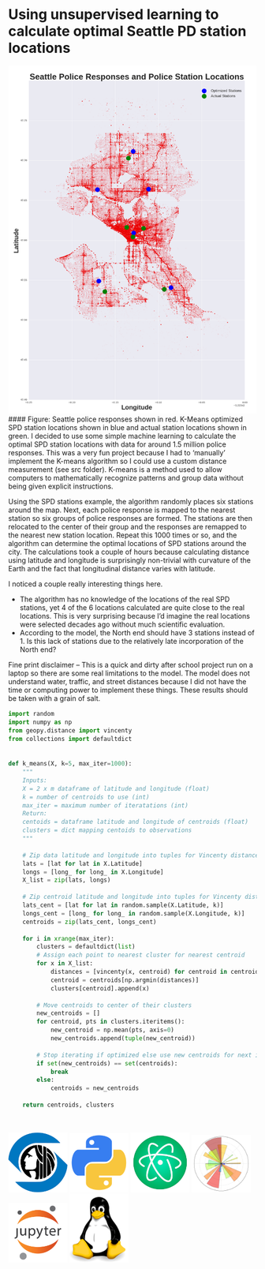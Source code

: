 # Using unsupervised learning to calculate optimal Seattle PD station locations

<img src="images/pd_locations.png" width="800">
#### Figure: Seattle police responses shown in red. K-Means optimized SPD station locations shown in blue and actual station locations shown in green.
I decided to use some simple machine learning to calculate the optimal SPD station locations with data for around 1.5 million police responses. This was a very fun project because I had to ‘manually’ implement the K-means algorithm so I could use a custom distance measurement (see src folder). K-means is a method used to allow computers to mathematically recognize patterns and group data without being given explicit instructions.

Using the SPD stations example, the algorithm randomly places six stations around the map. Next, each police response is mapped to the nearest station so six groups of police responses are formed. The stations are then relocated to the center of their group and the responses are remapped to the nearest new station location. Repeat this 1000 times or so, and the algorithm can determine the optimal locations of SPD stations around the city. The calculations took a couple of hours because calculating distance using latitude and longitude is surprisingly non-trivial with curvature of the Earth and the fact that longitudinal distance varies with latitude.

I noticed a couple really interesting things here.
- The algorithm has no knowledge of the locations of the real SPD stations, yet 4 of the 6 locations calculated are quite close to the real locations. This is very surprising because I’d imagine the real locations were selected decades ago without much scientific evaluation.
- According to the model, the North end should have 3 stations instead of 1. Is this lack of stations due to the relatively late incorporation of the North end?

Fine print disclaimer – This is a quick and dirty after school project run on a laptop so there are some real limitations to the model. The model does not understand water, traffic, and street distances because I did not have the time or computing power to implement these things. These results should be taken with a grain of salt.


```python
import random
import numpy as np
from geopy.distance import vincenty
from collections import defaultdict


def k_means(X, k=5, max_iter=1000):
    """
    Inputs:
    X = 2 x m dataframe of latitude and longitude (float)
    k = number of centroids to use (int)
    max_iter = maximum number of iteratations (int)
    Return:
    centoids = dataframe latitude and longitude of centroids (float)
    clusters = dict mapping centoids to observations
    """

    # Zip data latitude and longitude into tuples for Vincenty distance
    lats = [lat for lat in X.Latitude]
    longs = [long_ for long_ in X.Longitude]
    X_list = zip(lats, longs)

    # Zip centroid latitude and longitude into tuples for Vincenty distance
    lats_cent = [lat for lat in random.sample(X.Latitude, k)]
    longs_cent = [long_ for long_ in random.sample(X.Longitude, k)]
    centroids = zip(lats_cent, longs_cent)

    for i in xrange(max_iter):
        clusters = defaultdict(list)
        # Assign each point to nearest cluster for nearest centroid
        for x in X_list:
            distances = [vincenty(x, centroid) for centroid in centroids]
            centroid = centroids[np.argmin(distances)]
            clusters[centroid].append(x)

        # Move centroids to center of their clusters
        new_centroids = []
        for centroid, pts in clusters.iteritems():
            new_centroid = np.mean(pts, axis=0)
            new_centroids.append(tuple(new_centroid))

        # Stop iterating if optimized else use new centroids for next iter
        if set(new_centroids) == set(centroids):
            break
        else:
            centroids = new_centroids

    return centroids, clusters
```
<br>
<br>
<img src="images/logos/seattle.png" width="120">
<img src="images/logos/python.png" width="120">
<img src="images/logos/atom.png" width="120">
<img src="images/logos/matplotlib.png" width="120">
<img src="images/logos/jupyter.png" width="120">
<img src="images/logos/linux.png" width="120">
